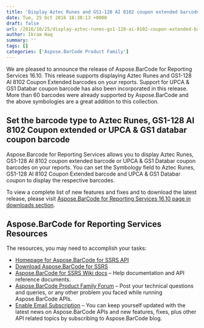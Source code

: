 ```yaml
---
title: 'Display Aztec Runes and GS1-128 AI 8102 coupon extended barcode using Aspose.BarCode for SSRS 16.10'
date: Tue, 25 Oct 2016 18:38:13 +0000
draft: false
url: /2016/10/25/display-aztec-runes-gs1-128-ai-8102-coupon-extended-barcode-using-aspose.barcode-for-ssrs-16.10/
author: Ikram Haq
summary: ''
tags: []
categories: ['Aspose.BarCode Product Family']
---
```


We are pleased to announce the release of Aspose.BarCode for Reporting Services 16.10. This release supports displaying Aztec Runes and GS1-128 AI 8102 Coupon Extended barcodes on your reports. Support for UPCA & GS1 Databar coupon barcode has also been incorporated in this release. More than 60 barcodes were already supported by Aspose.BarCode and the above symbologies are a great addition to this collection.

## Set the barcode type to Aztec Runes, GS1-128 AI 8102 Coupon extended or UPCA & GS1 databar coupon barcode

Aspose.Barcode for Reporting Services allows you to display Aztec Runes, GS1-128 AI 8102 coupon extended barcode or UPCA & GS1 Databar coupon barcodes on your reports. You can set the Symbology field to Aztec Runes, GS1-128 AI 8102 Coupon Extended barcode and UPCA & GS1 Databar coupon to display the respective barcodes.

To view a complete list of new features and fixes and to download the latest release, please visit [Aspose.BarCode for Reporting Services 16.10 page in downloads section][1].

## Aspose.BarCode for Reporting Services Resources

The resources, you may need to accomplish your tasks:

*   [Homepage for Aspose.BarCode for SSRS API][2]
*   [Download Aspose.BarCode for SSRS][3]
*   [Aspose.BarCode for SSRS Wiki docs][4] – Help documentation and API reference documents.
*   [Aspose.BarCode Product Family Forum][5] – Post your technical questions and queries, or any other problem you faced while running Aspose.BarCode APIs.
*   [Enable Email Subscription][6] – You can keep yourself updated with the latest news on Aspose.BarCode APIs and new features, fixes, plus other API related topics by subscribing to Aspose.BarCode blog.




[1]: http://www.aspose.com/downloads/barcode/reportingservices
[2]: https://www.aspose.com/products/barcode/reporting-services
[3]: https://downloads.aspose.com/barcode/reportingservices
[4]: https://docs.aspose.com/display/barcodereportingservices/Home
[5]: https://forum.aspose.com/c/barcode
[6]: https://blog.aspose.com/category/aspose-products/aspose-barcode-product-family/




